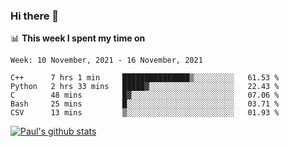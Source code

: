### Hi there 👋

📊 **This week I spent my time on**
<!--START_SECTION:waka-->
```text
Week: 10 November, 2021 - 16 November, 2021

C++      7 hrs 1 min     ███████████████▒░░░░░░░░░   61.53 % 
Python   2 hrs 33 mins   █████▓░░░░░░░░░░░░░░░░░░░   22.43 % 
C        48 mins         █▓░░░░░░░░░░░░░░░░░░░░░░░   07.06 % 
Bash     25 mins         █░░░░░░░░░░░░░░░░░░░░░░░░   03.71 % 
CSV      13 mins         ▒░░░░░░░░░░░░░░░░░░░░░░░░   01.93 % 
```
<!--END_SECTION:waka-->


[![Paul's github stats](https://github-readme-stats.vercel.app/api?username=mickeyouyou&theme=dracula&show_icons=true)](https://github.com/anuraghazra/github-readme-stats)

